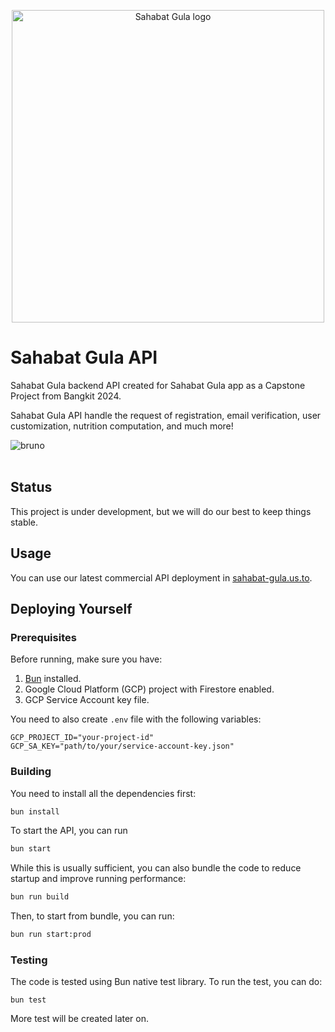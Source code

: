 <p align="center">
	<img width="500" alt="Sahabat Gula logo" src="assets/sahabat-gula.png">
</p>

# Sahabat Gula API

Sahabat Gula backend API created for Sahabat Gula app as a Capstone Project from Bangkit 2024.

Sahabat Gula API handle the request of registration, email verification, user customization, nutrition computation, and much more!

![bruno](assets/thumbnail-1.png) <br /><br />

## Status

This project is under development, but we will do our best to keep things stable.

## Usage

You can use our latest commercial API deployment in
[sahabat-gula.us.to](http://sahabat-gula.us.to).

## Deploying Yourself

### Prerequisites

Before running, make sure you have:

1. [Bun](https://bun.sh) installed.
2. Google Cloud Platform (GCP) project with Firestore enabled.
3. GCP Service Account key file.

You need to also create `.env` file with the following variables:

```env
GCP_PROJECT_ID="your-project-id"
GCP_SA_KEY="path/to/your/service-account-key.json"
```

### Building

You need to install all the dependencies first:

```bash
bun install
```

To start the API, you can run

```bash
bun start
```

While this is usually sufficient, you can also bundle the code to reduce startup and improve running performance:

```bash
bun run build
```

Then, to start from bundle, you can run:

```bash
bun run start:prod
```

### Testing

The code is tested using Bun native test library. To run the test, you can do:

```
bun test
```

More test will be created later on.

